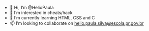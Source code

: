 - 👋 Hi, I’m @HelioPaula
- 👀 I’m interested in cheats/hack
- 🌱 I’m currently learning HTML, CSS and C
- 📫 I’m looking to collaborate on helio.paula.silva@escola.pr.gov.br

